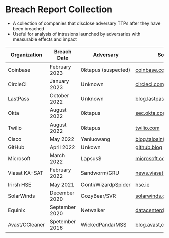 # Breach Report Collection
- A collection of companies that disclose adversary TTPs after they have been breached
- Useful for analysis of intrusions launched by adversaries with measurable effects and impact

| Organization | Breach Date | Adversary | Source |
|---|---|---|---|
| Coinbase | February 2023 | 0ktapus (suspected) | [coinbase.com](https://www.coinbase.com/blog/social-engineering-a-coinbase-case-study) |
| CircleCI | January 2023 | Unknown | [circleci.com](https://circleci.com/blog/jan-4-2023-incident-report/) |
| LastPass | October 2022 | Unknown | [blog.lastpass.com](https://blog.lastpass.com/2023/03/security-incident-update-recommended-actions/) |
| Okta | August 2022 | 0ktapus | [sec.okta.com](https://sec.okta.com/scatterswine) |
| Twilio | August 2022 | 0ktapus | [twilio.com](https://www.twilio.com/blog/august-2022-social-engineering-attack) |
| Cisco | May 2022 | Yanluowang| [blog.talosintelligence.com](https://blog.talosintelligence.com/recent-cyber-attack/) |
| GitHub | April 2022 | Unkown | [github.blog](https://github.blog/2022-04-15-security-alert-stolen-oauth-user-tokens/) |
| Microsoft | March 2022 | Lapsus$ | [microsoft.com](https://www.microsoft.com/en-us/security/blog/2022/03/22/dev-0537-criminal-actor-targeting-organizations-for-data-exfiltration-and-destruction/) |
| Viasat KA-SAT | February 2022 | Sandworm/GRU | [news.viasat.com](https://news.viasat.com/blog/corporate/ka-sat-network-cyber-attack-overview) |
| Irirsh HSE | May 2021 | Conti/WizardpSpider| [hse.ie](https://www.hse.ie/eng/services/news/media/pressrel/hse-publishes-independent-report-on-conti-cyber-attack.html)|
| SolarWinds | December 2020 | CozyBear/SVR | [solarwinds.com](https://orangematter.solarwinds.com/2021/01/11/new-findings-from-our-investigation-of-sunburst/) |
| Equinix | September 2020| Netwalker | [datacenterdynamics.com](https://www.datacenterdynamics.com/en/analysis/michael-montoya-equinixs-ciso-a-year-on-from-its-2020-ransomware-incident/) |
| Avast/CCleaner | Spetember 2016 | WickedPanda/MSS | [blog.avast,com](https://blog.avast.com/update-ccleaner-attackers-entered-via-teamviewer) |
